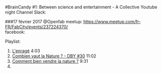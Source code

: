 #BrainCandy #1: Between science and entertainment - A Collective Youtube night
Channel Slack: 

###17 février 2017 @Openfab
meetup: https://www.meetup.com/fr-FR/FabCity/events/237224370/  
facebook:  

Playlist:

1. [L'enragé](https://youtu.be/ziUEFBm_t9k) 4:03
2. [Combien vaut la Nature ? - DBY #30](https://youtu.be/-IJnr0nUpVo) 11:02
3. [Comment bien vendre la nature ?](https://youtu.be/qFMycg39ctU) 9:31
4. 
